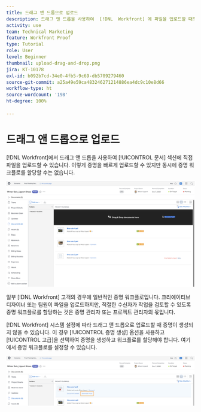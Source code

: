 ```yaml
---
title: 드래그 앤 드롭으로 업로드
description: 드래그 앤 드롭을 사용하여  [!DNL  Workfront] 에 파일을 업로드할 때의 이점과 제한 사항에 대해 알아봅니다.
activity: use
team: Technical Marketing
feature: Workfront Proof
type: Tutorial
role: User
level: Beginner
thumbnail: upload-drag-and-drop.png
jira: KT-10178
exl-id: b092b7cd-34e0-4fb5-9c69-db5709279460
source-git-commit: a25a49e59ca483246271214886ea4dc9c10e8d66
workflow-type: ht
source-wordcount: '198'
ht-degree: 100%

---
```


# 드래그 앤 드롭으로 업로드

[!DNL Workfront]에서 드래그 앤 드롭을 사용하여 [!UICONTROL 문서] 섹션에 직접 파일을 업로드할 수 있습니다. 이렇게 증명을 빠르게 업로드할 수 있지만 동시에 증명 워크플로를 할당할 수는 없습니다.

![[!DNL  Workfront] 프로젝트에서 커서로 문서 목록을 가리키고 있으며 [!UICONTROL 여기에 문서 드래그 앤 드롭] 메시지가 표시된 [!UICONTROL 문서] 영역의 이미지.](assets/drag-and-drop-1.png)

일부 [!DNL Workfront] 고객의 경우에 일반적인 증명 워크플로입니다. 크리에이티브 디자이너 또는 팀원이 파일을 업로드하지만, 적절한 수신자가 작업을 검토할 수 있도록 증명 워크플로를 할당하는 것은 증명 관리자 또는 프로젝트 관리자의 몫입니다.

[!DNL Workfront] 시스템 설정에 따라 드래그 앤 드롭으로 업로드할 때 증명이 생성되지 않을 수 있습니다. 이 경우 [!UICONTROL 증명 생성] 옵션을 사용하고 [!UICONTROL 고급]을 선택하여 증명을 생성하고 워크플로를 할당해야 합니다. 여기에서 증명 워크플로를 설정할 수 있습니다.

![[!DNL  Workfront] 프로젝트에서 [!UICONTROL 증명 생성]이 강조 표시된 [!UICONTROL 문서] 영역의 이미지.](assets/drag-and-drop-2.png)
